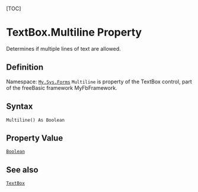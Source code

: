 [TOC]
# TextBox.Multiline Property
Determines if multiple lines of text are allowed.
## Definition
Namespace: [`My.Sys.Forms`](My.Sys.Forms.md)
`Multiline` is property of the TextBox control, part of the freeBasic framework MyFbFramework.
## Syntax
```freeBasic
Multiline() As Boolean
```
## Property Value
[`Boolean`]("https://www.freebasic.net/wiki/KeyPgBoolean")
## See also
[`TextBox`](TextBox.md)

